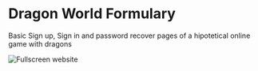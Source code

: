 # Dragon World Formulary
Basic Sign up, Sign in and password recover pages of a hipotetical online game with dragons

![Fullscreen website](https://user-images.githubusercontent.com/112819742/211285228-2c619fa8-2436-4eaf-89f3-19bc1eda60a8.jpg)
